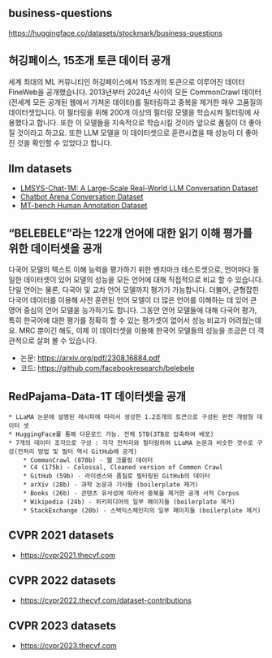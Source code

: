 ## business-questions
https://huggingface.co/datasets/stockmark/business-questions

## 허깅페이스, 15조개 토큰 데이터 공개

세계 최대의 ML 커뮤니티인 허깅페이스에서 15조개의 토큰으로 이루어진 데이터 FineWeb을 공개했습니다.
2013년부터 2024년 사이의 모든 CommonCrawl 데이터(전세계 모든 공개된 웹에서 가져온 데이터)를 필터링하고 중복을 제거한 매우 고품질의 데이터셋입니다.
이 필터링을 위해 200개 이상의 필터링 모델을 학습시켜 필터링에 사용했다고 합니다. 또한 이 모델들을 지속적으로 학습시킬 것이라 앞으로 품질이 더 좋아질 것이라고 하고요.
또한 LLM 모델을 이 데이터셋으로 훈련시켰을 때 성능이 더 좋아진 것을 확인할 수 있었다고 합니다.

## llm datasets
- [LMSYS-Chat-1M: A Large-Scale Real-World LLM Conversation Dataset](https://huggingface.co/datasets/lmsys/lmsys-chat-1m)
- [Chatbot Arena Conversation Dataset](https://huggingface.co/datasets/lmsys/chatbot_arena_conversations)
- [MT-bench Human Annotation Dataset](https://huggingface.co/datasets/lmsys/mt_bench_human_judgments)

## “BELEBELE”라는 122개 언어에 대한 읽기 이해 평가를 위한 데이터셋을 공개

다국어 모델의 텍스트 이해 능력을 평가하기 위한 벤치마크 테스트셋으로, 언어마다 동일한 데이터셋이 있어 모델의 성능을 모든 언어에 대해 직접적으로 비교 할 수 있습니다. 
단일 언어는 물론, 다국어 및 교차 언어 모델까지 평가가 가능합니다.
더불어, 균형잡힌 다국어 데이터를 이용해 사전 훈련된 언어 모델이 더 많은 언어를 이해하는 데 있어 큰 영어 중심의 언어 모델을 능가하기도 합니다. 
그동안 언어 모델들에 대해 다국어 평가, 특히 한국어에 대한 평가를 정확히 할 수 있는 평가셋이 없어서 성능 비교가 어려웠는데요. 
MRC 뿐이긴 해도, 이제 이 데이터셋을 이용해 한국어 모델들의 성능을 조금은 더 객관적으로 살펴 볼 수 있습니다. 

- 논문: https://arxiv.org/pdf/2308.16884.pdf
- 코드: https://github.com/facebookresearch/belebele

## RedPajama-Data-1T 데이터셋을 공개
    * LLaMA 논문에 설명된 레시피에 따라서 생성한 1.2조개의 토큰으로 구성된 완전 개방형 데이터 셋
    * HuggingFace를 통해 다운로드 가능. 전체 5TB(3TB로 압축하여 배포)
    * 7개의 데이터 조각으로 구성 : 각각 전처리와 필터링하여 LLaMA 논문과 비슷한 갯수로 구성(전처리 방법 및 필터 역시 GitHub에 공개)
        * CommonCrawl (878b) - 웹 크롤링 데이터
        * C4 (175b) - Colossal, Cleaned version of Common Crawl
        * GitHub (59b) - 라이센스와 품질로 필터링된 GitHub의 데이터
        * arXiv (28b) - 과학 논문과 기사들 (boilerplate 제거)
        * Books (26b) - 콘텐츠 유사성에 따라서 중복을 제거한 공개 서적 Corpus
        * Wikipedia (24b) - 위키피디어의 일부 페이지들 (boilerplate 제거)
        * StackExchange (20b) - 스택익스체인지의 일부 페이지들 (boilerplate 제거)
        
## CVPR 2021 datasets
 - https://cvpr2021.thecvf.com

## CVPR 2022 datasets
 - https://cvpr2022.thecvf.com/dataset-contributions
   
## CVPR 2023 datasets
 - https://cvpr2023.thecvf.com 
